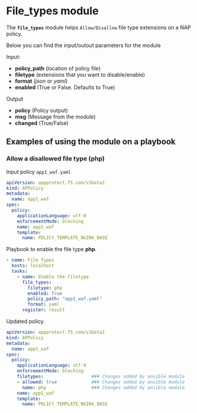 # File_types module

The **`file_types`** module helps `Allow/Disallow` file type extensions on a NAP policy.

Below you can find the input/outout parameters for the module

Input:
- **policy_path** (location of policy file)
- **filetype** (extensions that you want to disable/enable)
- **format** (*json* or *yaml*)
- **enabled** (True or False. Defaults to True)

Output
- **policy** (Policy output)
- **msg** (Message from the module)
- **changed** (True/False)

## Examples of using the module on a playbook

### Allow a disallowed file type (php)
  Input policy `app1_waf.yaml`
  
  ```yaml
  apiVersion: appprotect.f5.com/v1beta1
  kind: APPolicy
  metadata:
    name: app1_waf
  spec:
    policy:
      applicationLanguage: utf-8
      enforcementMode: blocking
      name: app1_waf
      template:
        name: POLICY_TEMPLATE_NGINX_BASE
  ```


  Playbook to enable the file type **php**.
  ```yaml
  - name: File Types
    hosts: localhost
    tasks:
      - name: Enable the filetype
        file_types:
          filetype: php
          enabled: True
          policy_path: "app1_waf.yaml"
          format: yaml
        register: result
  ```

  Updated policy.
  ```yaml
  apiVersion: appprotect.f5.com/v1beta1
  kind: APPolicy
  metadata:
    name: app1_waf
  spec:
    policy:
      applicationLanguage: utf-8
      enforcementMode: blocking
      filetypes:                  ### Changes added by ansible module
      - allowed: true             ### Changes added by ansible module
        name: php                 ### Changes added by ansible module
      name: app1_waf
      template:
        name: POLICY_TEMPLATE_NGINX_BASE
  ```
